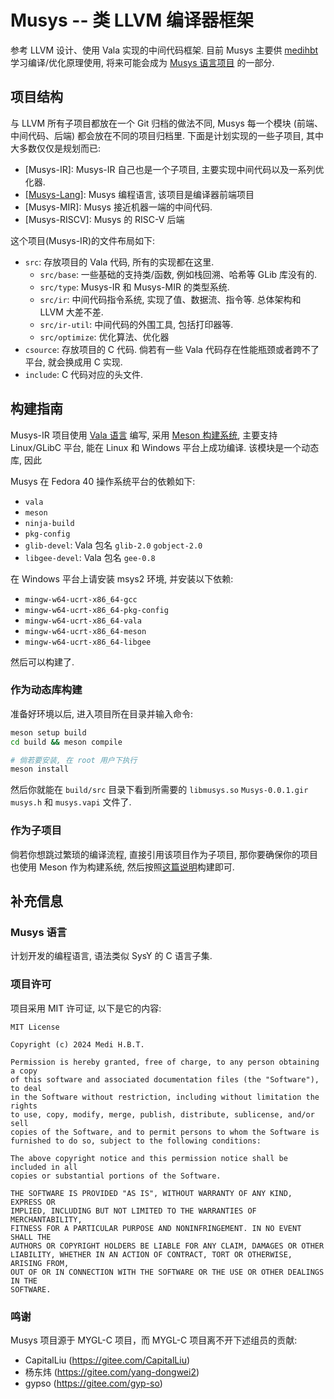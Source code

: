 # Musys -- 类 LLVM 编译器框架

参考 LLVM 设计、使用 Vala 实现的中间代码框架. 目前 Musys 主要供 [medihbt](https://github.com/medihbt) 学习编译/优化原理使用, 将来可能会成为 [Musys 语言项目](https://github.com/medihbt/musys-lang) 的一部分.

## 项目结构

与 LLVM 所有子项目都放在一个 Git 归档的做法不同, Musys 每一个模块 (前端、中间代码、后端) 都会放在不同的项目归档里. 下面是计划实现的一些子项目, 其中大多数仅仅是规划而已:

- \[Musys-IR]: Musys-IR 自己也是一个子项目, 主要实现中间代码以及一系列优化器.
- [\[Musys-Lang\]](https://github.com/medihbt/musys-lang): Musys 编程语言, 该项目是编译器前端项目
- \[Musys-MIR]: Musys 接近机器一端的中间代码.
- \[Musys-RISCV]: Musys 的 RISC-V 后端

这个项目(Musys-IR)的文件布局如下:

- `src`: 存放项目的 Vala 代码, 所有的实现都在这里.
  - `src/base`: 一些基础的支持类/函数, 例如栈回溯、哈希等 GLib 库没有的.
  - `src/type`: Musys-IR 和 Musys-MIR 的类型系统.
  - `src/ir`: 中间代码指令系统, 实现了值、数据流、指令等. 总体架构和 LLVM 大差不差.
  - `src/ir-util`: 中间代码的外围工具, 包括打印器等.
  - `src/optimize`: 优化算法、优化器
- `csource`: 存放项目的 C 代码. 倘若有一些 Vala 代码存在性能瓶颈或者跨不了平台, 就会换成用 C 实现.
- `include`: C 代码对应的头文件.

## 构建指南

Musys-IR 项目使用 [Vala 语言](https://vala.dev) 编写, 采用 [Meson 构建系统](https://mesonbuild.com/), 主要支持 Linux/GLibC 平台, 能在 Linux 和 Windows 平台上成功编译. 该模块是一个动态库, 因此

Musys 在 Fedora 40 操作系统平台的依赖如下:

- `vala`
- `meson`
- `ninja-build`
- `pkg-config`
- `glib-devel`: Vala 包名 `glib-2.0` `gobject-2.0`
- `libgee-devel`: Vala 包名 `gee-0.8`

在 Windows 平台上请安装 msys2 环境, 并安装以下依赖:

- `mingw-w64-ucrt-x86_64-gcc`
- `mingw-w64-ucrt-x86_64-pkg-config`
- `mingw-w64-ucrt-x86_64-vala`
- `mingw-w64-ucrt-x86_64-meson`
- `mingw-w64-ucrt-x86_64-libgee`

然后可以构建了.

### 作为动态库构建

准备好环境以后, 进入项目所在目录并输入命令:

```bash
meson setup build
cd build && meson compile

# 倘若要安装, 在 root 用户下执行
meson install
```

然后你就能在 `build/src` 目录下看到所需要的 `libmusys.so` `Musys-0.0.1.gir` `musys.h` 和 `musys.vapi` 文件了.

### 作为子项目

倘若你想跳过繁琐的编译流程, 直接引用该项目作为子项目, 那你要确保你的项目也使用 Meson 作为构建系统, 然后按照[这篇说明](https://mesonbuild.com/Subprojects.html)构建即可.

## 补充信息

### Musys 语言

计划开发的编程语言, 语法类似 SysY 的 C 语言子集.

### 项目许可

项目采用 MIT 许可证, 以下是它的内容:

```
MIT License

Copyright (c) 2024 Medi H.B.T.

Permission is hereby granted, free of charge, to any person obtaining a copy
of this software and associated documentation files (the "Software"), to deal
in the Software without restriction, including without limitation the rights
to use, copy, modify, merge, publish, distribute, sublicense, and/or sell
copies of the Software, and to permit persons to whom the Software is
furnished to do so, subject to the following conditions:

The above copyright notice and this permission notice shall be included in all
copies or substantial portions of the Software.

THE SOFTWARE IS PROVIDED "AS IS", WITHOUT WARRANTY OF ANY KIND, EXPRESS OR
IMPLIED, INCLUDING BUT NOT LIMITED TO THE WARRANTIES OF MERCHANTABILITY,
FITNESS FOR A PARTICULAR PURPOSE AND NONINFRINGEMENT. IN NO EVENT SHALL THE
AUTHORS OR COPYRIGHT HOLDERS BE LIABLE FOR ANY CLAIM, DAMAGES OR OTHER
LIABILITY, WHETHER IN AN ACTION OF CONTRACT, TORT OR OTHERWISE, ARISING FROM,
OUT OF OR IN CONNECTION WITH THE SOFTWARE OR THE USE OR OTHER DEALINGS IN THE
SOFTWARE.
```

### 鸣谢

Musys 项目源于 MYGL-C 项目，而 MYGL-C 项目离不开下述组员的贡献:

- CapitalLiu (https://gitee.com/CapitalLiu)
- 杨东炜 (https://gitee.com/yang-dongwei2)
- gypso (https://gitee.com/gyp-so)
